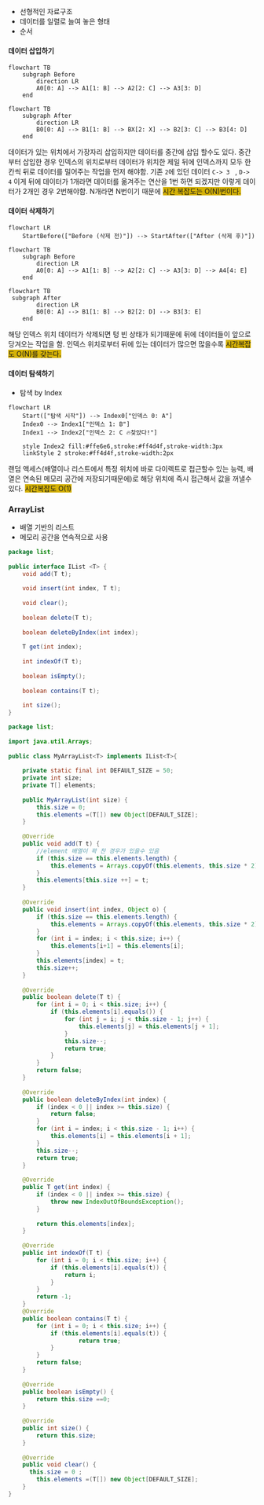 - 선형적인 자료구조 
- 데이터를 일렬로 늘여 놓은 형태
- 순서
#### 데이터 삽입하기
```mermaid
flowchart TB
    subgraph Before
        direction LR
        A0[0: A] --> A1[1: B] --> A2[2: C] --> A3[3: D]
    end
```
```mermaid
flowchart TB
    subgraph After
        direction LR
        B0[0: A] --> B1[1: B] --> BX[2: X] --> B2[3: C] --> B3[4: D]
    end
```

데이터가 있는 위치에서 가장자리 삽입하지만 데이터를 중간에 삽입 할수도 있다.
중간부터 삽입한 경우 인덱스의 위치로부터 데이터가 위치한 제일 뒤에 인덱스까지 모두 한 칸씩 뒤로 데이터를 밀어주는 작업을 먼저 해야함. 기존 `2`에 있던 데이터 `C-> 3 ` , `D-> 4` 
이게 뒤에 데이터가 1개라면 데이터를 옮겨주는 연산을 1번 하면 되겠지만 이렇게 데이터가 2개인 경우 2번해야함. N개라면 N번이기 때문에  <span style="background:#d4b106">시간 복잡도는 O(N)번이다.</span>
#### 데이터 삭제하기

```mermaid 
flowchart LR
    StartBefore(["Before (삭제 전)"]) --> StartAfter(["After (삭제 후)"])
```
```mermaid
flowchart TB
    subgraph Before
        direction LR
        A0[0: A] --> A1[1: B] --> A2[2: C] --> A3[3: D] --> A4[4: E]
    end
```

```mermaid 
flowchart TB
 subgraph After
        direction LR
        B0[0: A] --> B1[1: B] --> B2[2: D] --> B3[3: E]
    end
```
 해당 인덱스 위치 데이터가 삭제되면 텅 빈 상태가 되기때문에 뒤에 데이터들이 앞으로 당겨오는 작업을 함. 인덱스 위치로부터 뒤에 있는 데이터가 많으면 많을수록 <span style="background:#d4b106"> 시간복잡도 O(N)를 갖는다.</span>
#### 데이터 탐색하기
- 탐색 by Index
```mermaid
flowchart LR
    Start(["탐색 시작"]) --> Index0["인덱스 0: A"]
    Index0 --> Index1["인덱스 1: B"]
    Index1 --> Index2["인덱스 2: C 🔥찾았다!"]

    style Index2 fill:#ffe6e6,stroke:#ff4d4f,stroke-width:3px
    linkStyle 2 stroke:#ff4d4f,stroke-width:2px
```
랜덤 액세스(배열이나 리스트에서 특정 위치에 바로 다이렉트로 접근할수 있는 능력, 배열은 연속된 메모리 공간에 저장되기때문에)로 해당 위치에 즉시 접근해서 값을 꺼낼수 있다.
<span style="background:#d4b106">시간복잡도 O(1)</span>
### ArrayList
- 배열 기반의 리스트
- 메모리 공간을 연속적으로 사용

```java title=IList
package list;  
  
public interface IList <T> {  
    void add(T t);  
  
    void insert(int index, T t);  
  
    void clear();  
  
    boolean delete(T t);  
  
    boolean deleteByIndex(int index);  
  
    T get(int index);  
  
    int indexOf(T t);  
  
    boolean isEmpty();  
      
    boolean contains(T t);  
  
    int size();  
}
```

```java title=MyArrayList
package list;  
  
import java.util.Arrays;  
  
public class MyArrayList<T> implements IList<T>{  
  
    private static final int DEFAULT_SIZE = 50;  
    private int size;  
    private T[] elements;  
  
    public MyArrayList(int size) {  
        this.size = 0;  
        this.elements =(T[]) new Object[DEFAULT_SIZE];  
    }  
  
    @Override  
    public void add(T t) {  
        //element 배열이 꽉 찬 경우가 있을수 있음  
        if (this.size == this.elements.length) {  
            this.elements = Arrays.copyOf(this.elements, this.size * 2);  
        }  
        this.elements[this.size ++] = t;  
    }  
  
    @Override  
    public void insert(int index, Object o) {  
        if (this.size == this.elements.length) {  
            this.elements = Arrays.copyOf(this.elements, this.size * 2);  
        }  
        for (int i = index; i < this.size; i++) {  
            this.elements[i+1] = this.elements[i];  
        }  
        this.elements[index] = t;  
        this.size++;  
    }  
  
    @Override  
    public boolean delete(T t) {  
        for (int i = 0; i < this.size; i++) {  
            if (this.elements[i].equals()) {  
                for (int j = i; j < this.size - 1; j++) {  
                    this.elements[j] = this.elements[j + 1];  
                }  
                this.size--;  
                return true;  
            }  
        }  
        return false;  
    }  
  
    @Override  
    public boolean deleteByIndex(int index) {  
        if (index < 0 || index >= this.size) {  
            return false;  
        }  
        for (int i = index; i < this.size - 1; i++) {  
            this.elements[i] = this.elements[i + 1];  
        }  
        this.size--;  
        return true;  
    }  
  
    @Override  
    public T get(int index) {  
        if (index < 0 || index >= this.size) {  
            throw new IndexOutOfBoundsException();  
        }  
  
        return this.elements[index];  
    }  
  
    @Override  
    public int indexOf(T t) {  
        for (int i = 0; i < this.size; i++) {  
            if (this.elements[i].equals(t)) {  
                return i;  
            }  
        }  
        return -1;  
    }  
    @Override  
    public boolean contains(T t) {  
        for (int i = 0; i < this.size; i++) {  
            if (this.elements[i].equals(t)) {  
                    return true;  
            }  
        }  
        return false;  
    }  
  
    @Override  
    public boolean isEmpty() {  
        return this.size ==0;  
    }  
  
    @Override  
    public int size() {  
        return this.size;  
    }  
  
    @Override  
    public void clear() {  
      this.size = 0 ;  
        this.elements =(T[]) new Object[DEFAULT_SIZE];  
    }  
}
```
